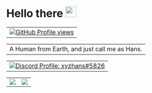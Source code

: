 <h1 align="left">Hello there <img src="https://media.giphy.com/media/hvRJCLFzcasrR4ia7z/giphy.gif" width="28"></h1>

<table>
<tr>
<td align="left" style="padding=0;">
<a href="https://saweria.co/hansxyz">
<img align="center" style="padding=0;" src="https://komarev.com/ghpvc/?username=theonlyhanss&color=84ADEF" alt="GitHub Profile views" />
</a>
</td>
</tr>
</table>
<table>
<tr>
<td>
A Human from Earth, and just call me as Hans.
</td>
</tr>
</table>
<table>
<tr>
<td align="left" style="padding=0;">
<a href="https://saweria.co/hansxyz">
    <img align="center" style="padding=0;" src="https://lanyard.cnrad.dev/api/917913229668274186?bg=transparent&idleMessage=I%20like%20to%20do%20something%20before%20others%20do%20it" alt="Discord Profile: xyzhans#5826"/>
</a>
</td>
</tr>
</table>

<table>
  <tr>
    <td align="left" style="padding=0;width=50%;">
<a href="#">
      <img align="center" style="padding=0;" src="https://grs.quantumly.dev/api/?username=theonlyhanss&show_icons=true&title_color=4F8CC9&text_color=9f9f9f&bg_color=00000000&hide_border=true&icon_color=84ADEF&hide_title=true&count_private=true" />
</a>
    </td>
    <td align="left" style="padding=0;width=50%;">
<a href="#">
      <img align="center" style="padding=0;" src="https://grs.quantumly.dev/api/top-langs/?username=theonlyhanss&layout=compact&show_icons=true&title_color=4F8CC9&text_color=9f9f9f&bg_color=00000000&hide_border=true&icon_color=00000000&count_private=true" />
</a>
    </td>
  </tr>
</table>
